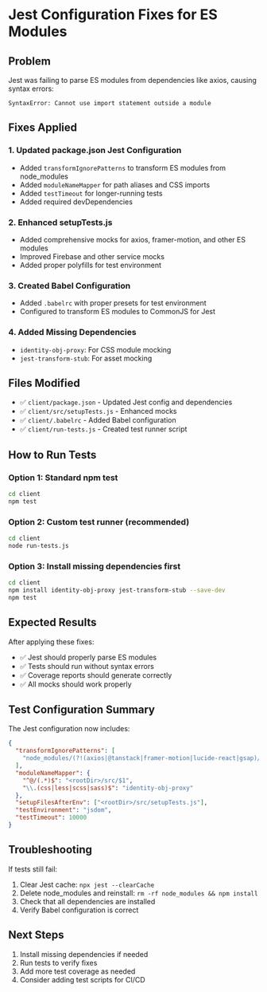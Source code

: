 # Jest Configuration Fixes for ES Modules

## Problem
Jest was failing to parse ES modules from dependencies like axios, causing syntax errors:
```
SyntaxError: Cannot use import statement outside a module
```

## Fixes Applied

### 1. Updated package.json Jest Configuration
- Added `transformIgnorePatterns` to transform ES modules from node_modules
- Added `moduleNameMapper` for path aliases and CSS imports
- Added `testTimeout` for longer-running tests
- Added required devDependencies

### 2. Enhanced setupTests.js
- Added comprehensive mocks for axios, framer-motion, and other ES modules
- Improved Firebase and other service mocks
- Added proper polyfills for test environment

### 3. Created Babel Configuration
- Added `.babelrc` with proper presets for test environment
- Configured to transform ES modules to CommonJS for Jest

### 4. Added Missing Dependencies
- `identity-obj-proxy`: For CSS module mocking
- `jest-transform-stub`: For asset mocking

## Files Modified
- ✅ `client/package.json` - Updated Jest config and dependencies
- ✅ `client/src/setupTests.js` - Enhanced mocks
- ✅ `client/.babelrc` - Added Babel configuration
- ✅ `client/run-tests.js` - Created test runner script

## How to Run Tests

### Option 1: Standard npm test
```bash
cd client
npm test
```

### Option 2: Custom test runner (recommended)
```bash
cd client
node run-tests.js
```

### Option 3: Install missing dependencies first
```bash
cd client
npm install identity-obj-proxy jest-transform-stub --save-dev
npm test
```

## Expected Results
After applying these fixes:
- ✅ Jest should properly parse ES modules
- ✅ Tests should run without syntax errors
- ✅ Coverage reports should generate correctly
- ✅ All mocks should work properly

## Test Configuration Summary

The Jest configuration now includes:
```json
{
  "transformIgnorePatterns": [
    "node_modules/(?!(axios|@tanstack|framer-motion|lucide-react|gsap)/)"
  ],
  "moduleNameMapper": {
    "^@/(.*)$": "<rootDir>/src/$1",
    "\\.(css|less|scss|sass)$": "identity-obj-proxy"
  },
  "setupFilesAfterEnv": ["<rootDir>/src/setupTests.js"],
  "testEnvironment": "jsdom",
  "testTimeout": 10000
}
```

## Troubleshooting

If tests still fail:
1. Clear Jest cache: `npx jest --clearCache`
2. Delete node_modules and reinstall: `rm -rf node_modules && npm install`
3. Check that all dependencies are installed
4. Verify Babel configuration is correct

## Next Steps
1. Install missing dependencies if needed
2. Run tests to verify fixes
3. Add more test coverage as needed
4. Consider adding test scripts for CI/CD
